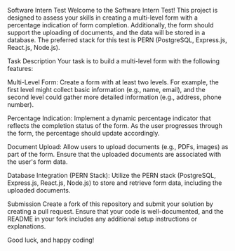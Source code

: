 Software Intern Test
Welcome to the Software Intern Test! This project is designed to assess your skills in creating a multi-level form with a percentage indication of form completion. Additionally, the form should support the uploading of documents, and the data will be stored in a database. The preferred stack for this test is PERN (PostgreSQL, Express.js, React.js, Node.js).

Task Description
Your task is to build a multi-level form with the following features:

Multi-Level Form: Create a form with at least two levels. For example, the first level might collect basic information (e.g., name, email), and the second level could gather more detailed information (e.g., address, phone number).

Percentage Indication: Implement a dynamic percentage indicator that reflects the completion status of the form. As the user progresses through the form, the percentage should update accordingly.

Document Upload: Allow users to upload documents (e.g., PDFs, images) as part of the form. Ensure that the uploaded documents are associated with the user's form data.

Database Integration (PERN Stack): Utilize the PERN stack (PostgreSQL, Express.js, React.js, Node.js) to store and retrieve form data, including the uploaded documents.

Submission
Create a fork of this repository and submit your solution by creating a pull request. Ensure that your code is well-documented, and the README in your fork includes any additional setup instructions or explanations.

Good luck, and happy coding!